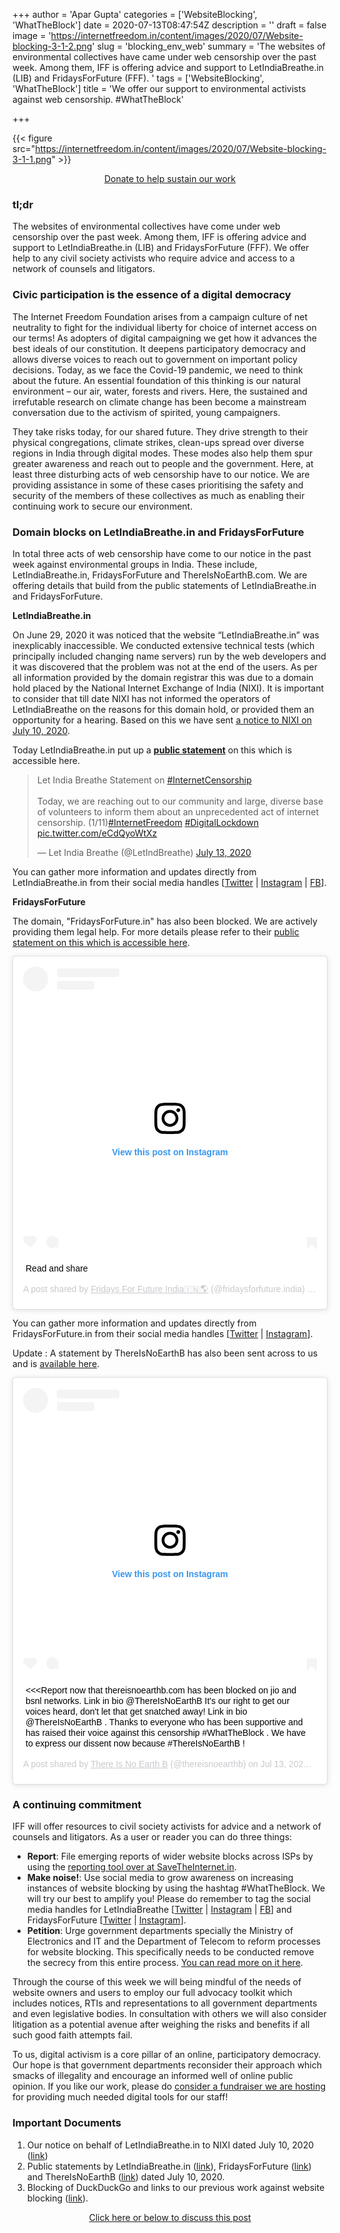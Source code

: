 +++
author = 'Apar Gupta'
categories = ['WebsiteBlocking', 'WhatTheBlock']
date = 2020-07-13T08:47:54Z
description = ''
draft = false
image = 'https://internetfreedom.in/content/images/2020/07/Website-blocking-3-1-2.png'
slug = 'blocking_env_web'
summary = 'The websites of environmental collectives have came under web censorship over the past week. Among them, IFF is offering advice and support to LetIndiaBreathe.in (LIB) and FridaysForFuture (FFF). '
tags = ['WebsiteBlocking', 'WhatTheBlock']
title = 'We offer our support to environmental activists against web censorship. #WhatTheBlock'

+++


{{< figure src="https://internetfreedom.in/content/images/2020/07/Website-blocking-3-1-1.png" >}}

<div style="text-align:center;">
    <a href="https://internetfreedom.in/donate/" class="button">Donate to help sustain our work</a>
</div>

### tl;dr

The websites of environmental collectives have come under web censorship over the past week. Among them, IFF is offering advice and support to LetIndiaBreathe.in (LIB) and FridaysForFuture (FFF). We offer help to any civil society activists who require advice and access to a network of counsels and litigators.

### Civic participation is the essence of a digital democracy

The Internet Freedom Foundation arises from a campaign culture of net neutrality to fight for the individual liberty for choice of internet access on our terms! As adopters of digital campaigning we get how it advances the best ideals of our constitution. It deepens participatory democracy and allows diverse voices to reach out to government on important policy decisions. Today, as we face the Covid-19 pandemic, we need to think about the future. An essential foundation of this thinking is our natural environment – our air, water, forests and rivers. Here, the sustained and irrefutable research on climate change has been become a mainstream conversation due to the activism of spirited, young campaigners.

They take risks today, for our shared future. They drive strength to their physical congregations, climate strikes, clean-ups spread over diverse regions in India through digital modes. These modes also help them spur greater awareness and reach out to people and the government. Here, at least three disturbing acts of web censorship have to our notice. We are providing assistance in some of these cases prioritising the safety and security of the members of these collectives as much as enabling their continuing work to secure our environment.

### Domain blocks on LetIndiaBreathe.in and FridaysForFuture

In total three acts of web censorship have come to our notice in the past week against environmental groups in India. These include, LetIndiaBreathe.in, FridaysForFuture and ThereIsNoEarthB.com. We are offering details that build from the public statements of LetIndiaBreathe.in and FridaysForFuture.

**LetIndiaBreathe.in**

On June 29, 2020 it was noticed that the website “LetIndiaBreathe.in” was inexplicably inaccessible. We conducted extensive technical tests (which principally included changing name servers) run by the web developers and it was discovered that the problem was not at the end of the users. As per all information provided by the domain registrar this was due to a domain hold placed by the National Internet Exchange of India (NIXI). It is important to consider that till date NIXI has not informed the operators of LetIndiaBreathe on the reasons for this domain hold, or provided them an opportunity for a hearing. Based on this we have sent [a notice to NIXI on July 10, 2020](https://drive.google.com/file/d/1FvJY8WX0qA3c95evbSzzarxexo-0Vs1S/view?usp=sharing).

Today LetIndiaBreathe.in put up a **[public statement](https://www.instagram.com/p/CCk0-dNn4Ll/?igshid=1bie8pivgxzo2)** on this which is accessible here.

<blockquote class="twitter-tweet"><p lang="en" dir="ltr">Let India Breathe Statement on <a href="https://twitter.com/hashtag/InternetCensorship?src=hash&amp;ref_src=twsrc%5Etfw">#InternetCensorship</a><br><br>Today, we are reaching out to our community and large, diverse base of volunteers to inform them about an unprecedented act of internet censorship.  (1/11)<a href="https://twitter.com/hashtag/InternetFreedom?src=hash&amp;ref_src=twsrc%5Etfw">#InternetFreedom</a> <a href="https://twitter.com/hashtag/DigitalLockdown?src=hash&amp;ref_src=twsrc%5Etfw">#DigitalLockdown</a> <a href="https://t.co/eCdQyoWtXz">pic.twitter.com/eCdQyoWtXz</a></p>&mdash; Let India Breathe (@LetIndBreathe) <a href="https://twitter.com/LetIndBreathe/status/1282596501986791427?ref_src=twsrc%5Etfw">July 13, 2020</a></blockquote>
<script async src="https://platform.twitter.com/widgets.js" charset="utf-8"></script>

You can gather more information and updates directly from LetIndiaBreathe.in from their social media handles [[Twitter](https://internetfreedom.in/p/c31447c5-6692-460f-9576-fcbd6736c7b1/twitter.com/LetIndBreathe) | [Instagram](https://internetfreedom.in/p/c31447c5-6692-460f-9576-fcbd6736c7b1/instagram.com/LetIndiaBreathe.in) | [FB](https://internetfreedom.in/p/c31447c5-6692-460f-9576-fcbd6736c7b1/fb.com/LetIndiaBreathe.in)].

**FridaysForFuture**

The domain, "FridaysForFuture.in" has also been blocked. We are actively providing them legal help. For more details please refer to their [public statement on this which is accessible here](https://www.instagram.com/p/CCk0-dNn4Ll/?igshid=1bie8pivgxzo2).

<blockquote class="instagram-media" data-instgrm-captioned data-instgrm-permalink="https://www.instagram.com/p/CCk0-dNn4Ll/?utm_source=ig_embed&amp;utm_campaign=loading" data-instgrm-version="12" style=" background:#FFF; border:0; border-radius:3px; box-shadow:0 0 1px 0 rgba(0,0,0,0.5),0 1px 10px 0 rgba(0,0,0,0.15); margin: 1px; max-width:658px; min-width:326px; padding:0; width:99.375%; width:-webkit-calc(100% - 2px); width:calc(100% - 2px);"><div style="padding:16px;"> <a href="https://www.instagram.com/p/CCk0-dNn4Ll/?utm_source=ig_embed&amp;utm_campaign=loading" style=" background:#FFFFFF; line-height:0; padding:0 0; text-align:center; text-decoration:none; width:100%;" target="_blank"> <div style=" display: flex; flex-direction: row; align-items: center;"> <div style="background-color: #F4F4F4; border-radius: 50%; flex-grow: 0; height: 40px; margin-right: 14px; width: 40px;"></div> <div style="display: flex; flex-direction: column; flex-grow: 1; justify-content: center;"> <div style=" background-color: #F4F4F4; border-radius: 4px; flex-grow: 0; height: 14px; margin-bottom: 6px; width: 100px;"></div> <div style=" background-color: #F4F4F4; border-radius: 4px; flex-grow: 0; height: 14px; width: 60px;"></div></div></div><div style="padding: 19% 0;"></div> <div style="display:block; height:50px; margin:0 auto 12px; width:50px;"><svg width="50px" height="50px" viewBox="0 0 60 60" version="1.1" xmlns="https://www.w3.org/2000/svg" xmlns:xlink="https://www.w3.org/1999/xlink"><g stroke="none" stroke-width="1" fill="none" fill-rule="evenodd"><g transform="translate(-511.000000, -20.000000)" fill="#000000"><g><path d="M556.869,30.41 C554.814,30.41 553.148,32.076 553.148,34.131 C553.148,36.186 554.814,37.852 556.869,37.852 C558.924,37.852 560.59,36.186 560.59,34.131 C560.59,32.076 558.924,30.41 556.869,30.41 M541,60.657 C535.114,60.657 530.342,55.887 530.342,50 C530.342,44.114 535.114,39.342 541,39.342 C546.887,39.342 551.658,44.114 551.658,50 C551.658,55.887 546.887,60.657 541,60.657 M541,33.886 C532.1,33.886 524.886,41.1 524.886,50 C524.886,58.899 532.1,66.113 541,66.113 C549.9,66.113 557.115,58.899 557.115,50 C557.115,41.1 549.9,33.886 541,33.886 M565.378,62.101 C565.244,65.022 564.756,66.606 564.346,67.663 C563.803,69.06 563.154,70.057 562.106,71.106 C561.058,72.155 560.06,72.803 558.662,73.347 C557.607,73.757 556.021,74.244 553.102,74.378 C549.944,74.521 548.997,74.552 541,74.552 C533.003,74.552 532.056,74.521 528.898,74.378 C525.979,74.244 524.393,73.757 523.338,73.347 C521.94,72.803 520.942,72.155 519.894,71.106 C518.846,70.057 518.197,69.06 517.654,67.663 C517.244,66.606 516.755,65.022 516.623,62.101 C516.479,58.943 516.448,57.996 516.448,50 C516.448,42.003 516.479,41.056 516.623,37.899 C516.755,34.978 517.244,33.391 517.654,32.338 C518.197,30.938 518.846,29.942 519.894,28.894 C520.942,27.846 521.94,27.196 523.338,26.654 C524.393,26.244 525.979,25.756 528.898,25.623 C532.057,25.479 533.004,25.448 541,25.448 C548.997,25.448 549.943,25.479 553.102,25.623 C556.021,25.756 557.607,26.244 558.662,26.654 C560.06,27.196 561.058,27.846 562.106,28.894 C563.154,29.942 563.803,30.938 564.346,32.338 C564.756,33.391 565.244,34.978 565.378,37.899 C565.522,41.056 565.552,42.003 565.552,50 C565.552,57.996 565.522,58.943 565.378,62.101 M570.82,37.631 C570.674,34.438 570.167,32.258 569.425,30.349 C568.659,28.377 567.633,26.702 565.965,25.035 C564.297,23.368 562.623,22.342 560.652,21.575 C558.743,20.834 556.562,20.326 553.369,20.18 C550.169,20.033 549.148,20 541,20 C532.853,20 531.831,20.033 528.631,20.18 C525.438,20.326 523.257,20.834 521.349,21.575 C519.376,22.342 517.703,23.368 516.035,25.035 C514.368,26.702 513.342,28.377 512.574,30.349 C511.834,32.258 511.326,34.438 511.181,37.631 C511.035,40.831 511,41.851 511,50 C511,58.147 511.035,59.17 511.181,62.369 C511.326,65.562 511.834,67.743 512.574,69.651 C513.342,71.625 514.368,73.296 516.035,74.965 C517.703,76.634 519.376,77.658 521.349,78.425 C523.257,79.167 525.438,79.673 528.631,79.82 C531.831,79.965 532.853,80.001 541,80.001 C549.148,80.001 550.169,79.965 553.369,79.82 C556.562,79.673 558.743,79.167 560.652,78.425 C562.623,77.658 564.297,76.634 565.965,74.965 C567.633,73.296 568.659,71.625 569.425,69.651 C570.167,67.743 570.674,65.562 570.82,62.369 C570.966,59.17 571,58.147 571,50 C571,41.851 570.966,40.831 570.82,37.631"></path></g></g></g></svg></div><div style="padding-top: 8px;"> <div style=" color:#3897f0; font-family:Arial,sans-serif; font-size:14px; font-style:normal; font-weight:550; line-height:18px;"> View this post on Instagram</div></div><div style="padding: 12.5% 0;"></div> <div style="display: flex; flex-direction: row; margin-bottom: 14px; align-items: center;"><div> <div style="background-color: #F4F4F4; border-radius: 50%; height: 12.5px; width: 12.5px; transform: translateX(0px) translateY(7px);"></div> <div style="background-color: #F4F4F4; height: 12.5px; transform: rotate(-45deg) translateX(3px) translateY(1px); width: 12.5px; flex-grow: 0; margin-right: 14px; margin-left: 2px;"></div> <div style="background-color: #F4F4F4; border-radius: 50%; height: 12.5px; width: 12.5px; transform: translateX(9px) translateY(-18px);"></div></div><div style="margin-left: 8px;"> <div style=" background-color: #F4F4F4; border-radius: 50%; flex-grow: 0; height: 20px; width: 20px;"></div> <div style=" width: 0; height: 0; border-top: 2px solid transparent; border-left: 6px solid #f4f4f4; border-bottom: 2px solid transparent; transform: translateX(16px) translateY(-4px) rotate(30deg)"></div></div><div style="margin-left: auto;"> <div style=" width: 0px; border-top: 8px solid #F4F4F4; border-right: 8px solid transparent; transform: translateY(16px);"></div> <div style=" background-color: #F4F4F4; flex-grow: 0; height: 12px; width: 16px; transform: translateY(-4px);"></div> <div style=" width: 0; height: 0; border-top: 8px solid #F4F4F4; border-left: 8px solid transparent; transform: translateY(-4px) translateX(8px);"></div></div></div></a> <p style=" margin:8px 0 0 0; padding:0 4px;"> <a href="https://www.instagram.com/p/CCk0-dNn4Ll/?utm_source=ig_embed&amp;utm_campaign=loading" style=" color:#000; font-family:Arial,sans-serif; font-size:14px; font-style:normal; font-weight:normal; line-height:17px; text-decoration:none; word-wrap:break-word;" target="_blank">Read and share</a></p> <p style=" color:#c9c8cd; font-family:Arial,sans-serif; font-size:14px; line-height:17px; margin-bottom:0; margin-top:8px; overflow:hidden; padding:8px 0 7px; text-align:center; text-overflow:ellipsis; white-space:nowrap;">A post shared by <a href="https://www.instagram.com/fridaysforfuture.india/?utm_source=ig_embed&amp;utm_campaign=loading" style=" color:#c9c8cd; font-family:Arial,sans-serif; font-size:14px; font-style:normal; font-weight:normal; line-height:17px;" target="_blank"> Fridays For Future India🇮🇳🌎</a> (@fridaysforfuture.india) on <time style=" font-family:Arial,sans-serif; font-size:14px; line-height:17px;" datetime="2020-07-13T08:23:50+00:00">Jul 13, 2020 at 1:23am PDT</time></p></div></blockquote>
<script async src="//www.instagram.com/embed.js"></script>

You can gather more information and updates directly from FridaysForFuture.in from their social media handles [[Twitter](https://twitter.com/FFFIndia?s=09) | [Instagram](https://instagram.com/fridaysforfuture.india?igshid=qx1eilp7hads)].

Update : A statement by ThereIsNoEarthB has also been sent across to us and is [available here](https://docs.google.com/document/u/1/d/e/2PACX-1vSbth1Ptf20d51G3HozWyufqVRpZiZujeJzYfGXtfsOm1aeagOMAwszeHNDJPndYy9smlFqA6OCz0Wh/pub).

<blockquote class="instagram-media" data-instgrm-captioned data-instgrm-permalink="https://www.instagram.com/p/CClVT6LH927/?utm_source=ig_embed&amp;utm_campaign=loading" data-instgrm-version="12" style=" background:#FFF; border:0; border-radius:3px; box-shadow:0 0 1px 0 rgba(0,0,0,0.5),0 1px 10px 0 rgba(0,0,0,0.15); margin: 1px; max-width:658px; min-width:326px; padding:0; width:99.375%; width:-webkit-calc(100% - 2px); width:calc(100% - 2px);"><div style="padding:16px;"> <a href="https://www.instagram.com/p/CClVT6LH927/?utm_source=ig_embed&amp;utm_campaign=loading" style=" background:#FFFFFF; line-height:0; padding:0 0; text-align:center; text-decoration:none; width:100%;" target="_blank"> <div style=" display: flex; flex-direction: row; align-items: center;"> <div style="background-color: #F4F4F4; border-radius: 50%; flex-grow: 0; height: 40px; margin-right: 14px; width: 40px;"></div> <div style="display: flex; flex-direction: column; flex-grow: 1; justify-content: center;"> <div style=" background-color: #F4F4F4; border-radius: 4px; flex-grow: 0; height: 14px; margin-bottom: 6px; width: 100px;"></div> <div style=" background-color: #F4F4F4; border-radius: 4px; flex-grow: 0; height: 14px; width: 60px;"></div></div></div><div style="padding: 19% 0;"></div> <div style="display:block; height:50px; margin:0 auto 12px; width:50px;"><svg width="50px" height="50px" viewBox="0 0 60 60" version="1.1" xmlns="https://www.w3.org/2000/svg" xmlns:xlink="https://www.w3.org/1999/xlink"><g stroke="none" stroke-width="1" fill="none" fill-rule="evenodd"><g transform="translate(-511.000000, -20.000000)" fill="#000000"><g><path d="M556.869,30.41 C554.814,30.41 553.148,32.076 553.148,34.131 C553.148,36.186 554.814,37.852 556.869,37.852 C558.924,37.852 560.59,36.186 560.59,34.131 C560.59,32.076 558.924,30.41 556.869,30.41 M541,60.657 C535.114,60.657 530.342,55.887 530.342,50 C530.342,44.114 535.114,39.342 541,39.342 C546.887,39.342 551.658,44.114 551.658,50 C551.658,55.887 546.887,60.657 541,60.657 M541,33.886 C532.1,33.886 524.886,41.1 524.886,50 C524.886,58.899 532.1,66.113 541,66.113 C549.9,66.113 557.115,58.899 557.115,50 C557.115,41.1 549.9,33.886 541,33.886 M565.378,62.101 C565.244,65.022 564.756,66.606 564.346,67.663 C563.803,69.06 563.154,70.057 562.106,71.106 C561.058,72.155 560.06,72.803 558.662,73.347 C557.607,73.757 556.021,74.244 553.102,74.378 C549.944,74.521 548.997,74.552 541,74.552 C533.003,74.552 532.056,74.521 528.898,74.378 C525.979,74.244 524.393,73.757 523.338,73.347 C521.94,72.803 520.942,72.155 519.894,71.106 C518.846,70.057 518.197,69.06 517.654,67.663 C517.244,66.606 516.755,65.022 516.623,62.101 C516.479,58.943 516.448,57.996 516.448,50 C516.448,42.003 516.479,41.056 516.623,37.899 C516.755,34.978 517.244,33.391 517.654,32.338 C518.197,30.938 518.846,29.942 519.894,28.894 C520.942,27.846 521.94,27.196 523.338,26.654 C524.393,26.244 525.979,25.756 528.898,25.623 C532.057,25.479 533.004,25.448 541,25.448 C548.997,25.448 549.943,25.479 553.102,25.623 C556.021,25.756 557.607,26.244 558.662,26.654 C560.06,27.196 561.058,27.846 562.106,28.894 C563.154,29.942 563.803,30.938 564.346,32.338 C564.756,33.391 565.244,34.978 565.378,37.899 C565.522,41.056 565.552,42.003 565.552,50 C565.552,57.996 565.522,58.943 565.378,62.101 M570.82,37.631 C570.674,34.438 570.167,32.258 569.425,30.349 C568.659,28.377 567.633,26.702 565.965,25.035 C564.297,23.368 562.623,22.342 560.652,21.575 C558.743,20.834 556.562,20.326 553.369,20.18 C550.169,20.033 549.148,20 541,20 C532.853,20 531.831,20.033 528.631,20.18 C525.438,20.326 523.257,20.834 521.349,21.575 C519.376,22.342 517.703,23.368 516.035,25.035 C514.368,26.702 513.342,28.377 512.574,30.349 C511.834,32.258 511.326,34.438 511.181,37.631 C511.035,40.831 511,41.851 511,50 C511,58.147 511.035,59.17 511.181,62.369 C511.326,65.562 511.834,67.743 512.574,69.651 C513.342,71.625 514.368,73.296 516.035,74.965 C517.703,76.634 519.376,77.658 521.349,78.425 C523.257,79.167 525.438,79.673 528.631,79.82 C531.831,79.965 532.853,80.001 541,80.001 C549.148,80.001 550.169,79.965 553.369,79.82 C556.562,79.673 558.743,79.167 560.652,78.425 C562.623,77.658 564.297,76.634 565.965,74.965 C567.633,73.296 568.659,71.625 569.425,69.651 C570.167,67.743 570.674,65.562 570.82,62.369 C570.966,59.17 571,58.147 571,50 C571,41.851 570.966,40.831 570.82,37.631"></path></g></g></g></svg></div><div style="padding-top: 8px;"> <div style=" color:#3897f0; font-family:Arial,sans-serif; font-size:14px; font-style:normal; font-weight:550; line-height:18px;"> View this post on Instagram</div></div><div style="padding: 12.5% 0;"></div> <div style="display: flex; flex-direction: row; margin-bottom: 14px; align-items: center;"><div> <div style="background-color: #F4F4F4; border-radius: 50%; height: 12.5px; width: 12.5px; transform: translateX(0px) translateY(7px);"></div> <div style="background-color: #F4F4F4; height: 12.5px; transform: rotate(-45deg) translateX(3px) translateY(1px); width: 12.5px; flex-grow: 0; margin-right: 14px; margin-left: 2px;"></div> <div style="background-color: #F4F4F4; border-radius: 50%; height: 12.5px; width: 12.5px; transform: translateX(9px) translateY(-18px);"></div></div><div style="margin-left: 8px;"> <div style=" background-color: #F4F4F4; border-radius: 50%; flex-grow: 0; height: 20px; width: 20px;"></div> <div style=" width: 0; height: 0; border-top: 2px solid transparent; border-left: 6px solid #f4f4f4; border-bottom: 2px solid transparent; transform: translateX(16px) translateY(-4px) rotate(30deg)"></div></div><div style="margin-left: auto;"> <div style=" width: 0px; border-top: 8px solid #F4F4F4; border-right: 8px solid transparent; transform: translateY(16px);"></div> <div style=" background-color: #F4F4F4; flex-grow: 0; height: 12px; width: 16px; transform: translateY(-4px);"></div> <div style=" width: 0; height: 0; border-top: 8px solid #F4F4F4; border-left: 8px solid transparent; transform: translateY(-4px) translateX(8px);"></div></div></div></a> <p style=" margin:8px 0 0 0; padding:0 4px;"> <a href="https://www.instagram.com/p/CClVT6LH927/?utm_source=ig_embed&amp;utm_campaign=loading" style=" color:#000; font-family:Arial,sans-serif; font-size:14px; font-style:normal; font-weight:normal; line-height:17px; text-decoration:none; word-wrap:break-word;" target="_blank">&lt;&lt;&lt;Report now that thereisnoearthb.com has been blocked on jio and bsnl networks. Link in bio @ThereIsNoEarthB It&#39;s our right to get our voices heard, don&#39;t let that get snatched away!  Link in bio @ThereIsNoEarthB . Thanks to everyone who has been supportive and has raised their voice against this censorship #WhatTheBlock . We have to express our dissent now because #ThereIsNoEarthB !</a></p> <p style=" color:#c9c8cd; font-family:Arial,sans-serif; font-size:14px; line-height:17px; margin-bottom:0; margin-top:8px; overflow:hidden; padding:8px 0 7px; text-align:center; text-overflow:ellipsis; white-space:nowrap;">A post shared by <a href="https://www.instagram.com/thereisnoearthb/?utm_source=ig_embed&amp;utm_campaign=loading" style=" color:#c9c8cd; font-family:Arial,sans-serif; font-size:14px; font-style:normal; font-weight:normal; line-height:17px;" target="_blank"> There Is No Earth B</a> (@thereisnoearthb) on <time style=" font-family:Arial,sans-serif; font-size:14px; line-height:17px;" datetime="2020-07-13T13:06:23+00:00">Jul 13, 2020 at 6:06am PDT</time></p></div></blockquote>
<script async src="//www.instagram.com/embed.js"></script>

### A continuing commitment

IFF will offer resources to civil society activists for advice and a network of counsels and litigators. As a user or reader you can do three things:

* **Report**: File emerging reports of wider website blocks across ISPs by using the [reporting tool over at SaveTheInternet.in](https://savetheinternet.in/report).
* **Make noise!**: Use social media to  grow awareness on increasing instances of website blocking by using the hashtag #WhatTheBlock. We will try our best to amplify you! Please do remember to tag the social media handles for LetIndiaBreathe [[Twitter](https://internetfreedom.in/p/c31447c5-6692-460f-9576-fcbd6736c7b1/twitter.com/LetIndBreathe) | [Instagram](https://internetfreedom.in/p/c31447c5-6692-460f-9576-fcbd6736c7b1/instagram.com/LetIndiaBreathe.in) | [FB](https://internetfreedom.in/p/c31447c5-6692-460f-9576-fcbd6736c7b1/fb.com/LetIndiaBreathe.in)] and FridaysForFuture [[Twitter](https://twitter.com/FFFIndia?s=09) | [Instagram](https://instagram.com/fridaysforfuture.india?igshid=qx1eilp7hads)].
* **Petition**: Urge government departments specially the Ministry of Electronics and IT and the Department of Telecom to reform processes for website blocking. This specifically needs to be conducted remove the secrecy from this entire process. [You can read more on it here](https://internetfreedom.in/we-urge-the-dot-to-unblock-wetransfer-whattheblock/).

Through the course of this week we will being mindful of the needs of website owners and users to employ our full advocacy toolkit which includes notices, RTIs and representations to all government departments and even legislative bodies. In consultation with others we will also consider litigation as a potential avenue after weighing the risks and benefits if all such good faith attempts fail.

To us, digital activism is a core pillar of an online, participatory democracy. Our hope is that government departments reconsider their approach which smacks of illegality and encourage an informed well of online public opinion. If you like our work, please do [consider a fundraiser we are hosting](https://internetfreedom.in/iff-device-drive/) for providing much needed digital tools for our staff!

### Important Documents

1. Our notice on behalf of LetIndiaBreathe.in to NIXI dated July 10, 2020 ([link](https://drive.google.com/file/d/1FvJY8WX0qA3c95evbSzzarxexo-0Vs1S/view?usp=sharing))
2. Public statements by LetIndiaBreathe.in ([link](https://twitter.com/LetIndBreathe/status/1282596501986791427)), FridaysForFuture ([link](https://www.instagram.com/p/CCk0-dNn4Ll/?igshid=1bie8pivgxzo2)) and ThereIsNoEarthB ([link](https://docs.google.com/document/u/1/d/e/2PACX-1vSbth1Ptf20d51G3HozWyufqVRpZiZujeJzYfGXtfsOm1aeagOMAwszeHNDJPndYy9smlFqA6OCz0Wh/pub)) dated July 10, 2020.
3. Blocking of DuckDuckGo and links to our previous work against website blocking ([link](https://internetfreedom.in/blocking-of-duckduckgo-needs-to-be-reversed-we-wrote-to-the-government-whattheduck/)).

<div style="text-align:center;">
    <a href="https://forum.internetfreedom.in/" class="button">Click here or below to discuss this post</a>
</div>

